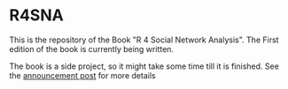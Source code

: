 # R4SNA

This is the repository of the Book "R 4 Social Network Analysis".
The First edition of the book is currently being written. 

The book is a side project, so it might take some time till it is finished. See
the [announcement
post](https://blog.schochastics.net/posts/2024-04-04_announcing-r4sna/) for more details